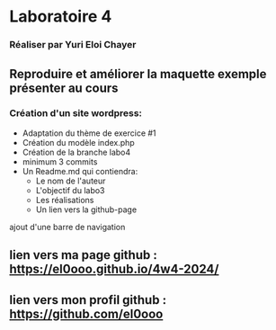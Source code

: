 # Laboratoire 4 #
### Réaliser par Yuri Eloi Chayer
## Reproduire et améliorer la maquette exemple présenter au cours

### Création d'un site wordpress: 
- Adaptation du thème de exercice #1
- Création du modèle index.php
- Création de la branche labo4
- minimum 3 commits
- Un Readme.md qui contiendra:
    - Le nom de l'auteur
    - L'objectif du labo3
    - Les réalisations
    - Un lien vers la github-page

ajout d'une barre de navigation 

## lien vers ma page github : https://el0ooo.github.io/4w4-2024/
## lien vers mon profil github : https://github.com/el0ooo
